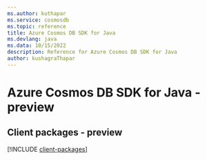 ```yaml
---
ms.author: kuthapar
ms.service: cosmosdb
ms.topic: reference
title: Azure Cosmos DB SDK for Java
ms.devlang: java
ms.data: 10/15/2022
description: Reference for Azure Cosmos DB SDK for Java
author: kushagraThapar
---
```

# Azure Cosmos DB SDK for Java - preview

## Client packages - preview
[!INCLUDE [client-packages](cosmos-db-client-index.md)]